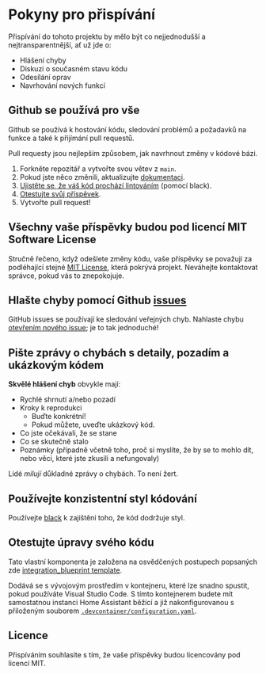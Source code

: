 # Pokyny pro přispívání

Přispívání do tohoto projektu by mělo být co nejjednodušší a nejtransparentnější, ať už jde o:

- Hlášení chyby
- Diskuzi o současném stavu kódu
- Odesílání oprav
- Navrhování nových funkcí

## Github se používá pro vše

Github se používá k hostování kódu, sledování problémů a požadavků na funkce a také k přijímání pull requestů.

Pull requesty jsou nejlepším způsobem, jak navrhnout změny v kódové bázi.

1. Forkněte repozitář a vytvořte svou větev z `main`.
2. Pokud jste něco změnili, aktualizujte [dokumentaci](/documentation/).
3. [Ujistěte se, že váš kód prochází lintováním](#používejte-konzistentní-styl-kódování) (pomocí black).
4. [Otestujte svůj příspěvek](#otestujte-úpravy-svého-kódu).
5. Vytvořte pull request!

## Všechny vaše příspěvky budou pod licencí MIT Software License

Stručně řečeno, když odešlete změny kódu, vaše příspěvky se považují za podléhající stejné [MIT License](http://choosealicense.com/licenses/mit/), která pokrývá projekt. Neváhejte kontaktovat správce, pokud vás to znepokojuje.

## Hlašte chyby pomocí Github [issues](../../issues)

GitHub issues se používají ke sledování veřejných chyb.
Nahlaste chybu [otevřením nového issue](../../issues/new/choose); je to tak jednoduché!

## Pište zprávy o chybách s detaily, pozadím a ukázkovým kódem

**Skvělé hlášení chyb** obvykle mají:

- Rychlé shrnutí a/nebo pozadí
- Kroky k reprodukci
  - Buďte konkrétní!
  - Pokud můžete, uveďte ukázkový kód.
- Co jste očekávali, že se stane
- Co se skutečně stalo
- Poznámky (případně včetně toho, proč si myslíte, že by se to mohlo dít, nebo věci, které jste zkusili a nefungovaly)

Lidé *milují* důkladné zprávy o chybách. To není žert.

## Používejte konzistentní styl kódování

Používejte [black](https://github.com/ambv/black) k zajištění toho, že kód dodržuje styl.

## Otestujte úpravy svého kódu

Tato vlastní komponenta je založena na osvědčených postupech popsaných zde [integration_blueprint template](https://github.com/custom-components/integration_blueprint).

Dodává se s vývojovým prostředím v kontejneru, které lze snadno spustit,
pokud používáte Visual Studio Code. S tímto kontejnerem budete mít samostatnou
instanci Home Assistant běžící a již nakonfigurovanou s přiloženým
souborem [`.devcontainer/configuration.yaml`](./.devcontainer/configuration.yaml).

## Licence

Přispíváním souhlasíte s tím, že vaše příspěvky budou licencovány pod licencí MIT.

